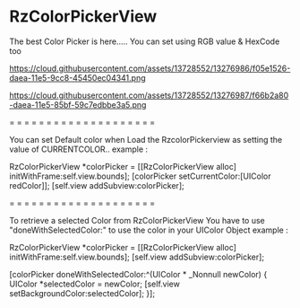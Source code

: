# RzColorPickerView
The best Color Picker is here..... You can set using RGB value &amp; HexCode too

https://cloud.githubusercontent.com/assets/13728552/13276986/f05e1526-daea-11e5-9cc8-45450ec04341.png

https://cloud.githubusercontent.com/assets/13728552/13276987/f66b2a80-daea-11e5-85bf-59c7edbbe3a5.png

= = = = = = = = = = = = = = = = = = = =

You can set Default color when Load the RzcolorPickerview as setting the value of CURRENTCOLOR..
example : 

  RzColorPickerView *colorPicker = [[RzColorPickerView alloc] initWithFrame:self.view.bounds];
  [colorPicker setCurrentColor:[UIColor redColor]];
  [self.view addSubview:colorPicker];
  
= = = = = = = = = = = = = = = = = = = =

To retrieve a selected Color from RzColorPickerView You have to use "doneWithSelectedColor:" to use the color in your UIColor Object
example : 

  RzColorPickerView *colorPicker = [[RzColorPickerView alloc] initWithFrame:self.view.bounds];
  [self.view addSubview:colorPicker];

  [colorPicker doneWithSelectedColor:^(UIColor * _Nonnull newColor)
  {
      UIColor *selectedColor = newColor;
      [self.view setBackgroundColor:selectedColor];
  }];

